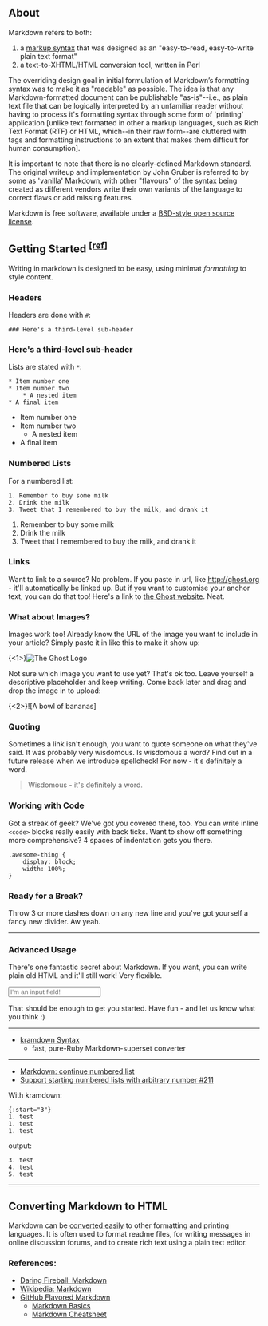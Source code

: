 ## About

Markdown refers to both:

1. a [markup syntax](http://en.wikipedia.org/wiki/Markup_language) that was designed as an "easy-to-read, easy-to-write plain text format"
1. a text-to-XHTML/HTML conversion tool, written in Perl 

The overriding design goal in initial formulation of Markdown’s formatting syntax was to make it as "readable" as possible. The idea is that any Markdown-formatted document can be publishable "as-is"--i.e., as plain text file that can be logically interpreted by an unfamiliar reader without having to process it's formatting syntax through some form of 'printing' application [unlike text formatted in other a markup languages, such as Rich Text Format (RTF) or HTML, which--in their raw form--are cluttered with tags and formatting instructions to an extent that makes them difficult for human consumption].

It is important to note that there is no clearly-defined Markdown standard.  The original writeup and implementation by John Gruber is referred to by some as 'vanilla' Markdown, with other "flavours" of the syntax being created as different vendors write their own variants of the language to correct flaws or add missing features.

Markdown is free software, available under a [BSD-style open source license](http://daringfireball.net/projects/markdown/license).


## Getting Started <sup>[[ref]](# "Adapted from the introductary post of [Ghost](https://ghost.org/) blogging software")

Writing in markdown is designed to be easy, using minimat *formatting* to style content.


### Headers

Headers are done with `#`:

```
### Here's a third-level sub-header

```

### Here's a third-level sub-header


Lists are stated with `*`:

```
* Item number one
* Item number two
    * A nested item
* A final item
```

* Item number one
* Item number two
    * A nested item
* A final item

### Numbered Lists


For a numbered list:

```
1. Remember to buy some milk
2. Drink the milk
3. Tweet that I remembered to buy the milk, and drank it
```

1. Remember to buy some milk
2. Drink the milk
3. Tweet that I remembered to buy the milk, and drank it


### Links

Want to link to a source? No problem. If you paste in url, like http://ghost.org - it'll automatically be linked up. But if you want to customise your anchor text, you can do that too! Here's a link to [the Ghost website](http://ghost.org). Neat.

### What about Images?

Images work too! Already know the URL of the image you want to include in your article? Simply paste it in like this to make it show up:

{<1>}![The Ghost Logo](http://tryghost.org/ghost.png)

Not sure which image you want to use yet? That's ok too. Leave yourself a descriptive placeholder and keep writing. Come back later and drag and drop the image in to upload:

{<2>}![A bowl of bananas]


### Quoting

Sometimes a link isn't enough, you want to quote someone on what they've said. It was probably very wisdomous. Is wisdomous a word? Find out in a future release when we introduce spellcheck! For now - it's definitely a word.

> Wisdomous - it's definitely a word.

### Working with Code

Got a streak of geek? We've got you covered there, too. You can write inline `<code>` blocks really easily with back ticks. Want to show off something more comprehensive? 4 spaces of indentation gets you there.

    .awesome-thing {
        display: block;
        width: 100%;
    }

### Ready for a Break? 

Throw 3 or more dashes down on any new line and you've got yourself a fancy new divider. Aw yeah.

---


### Advanced Usage

There's one fantastic secret about Markdown. If you want, you can  write plain old HTML and it'll still work! Very flexible.

<input type="text" placeholder="I'm an input field!" />

That should be enough to get you started. Have fun - and let us know what you think :)

---



* [kramdown Syntax](https://kramdown.gettalong.org/syntax.html#math-blocks)
    - fast, pure-Ruby Markdown-superset converter

---


* [Markdown: continue numbered list](https://stackoverflow.com/questions/18088955/markdown-continue-numbered-list)
* [Support starting numbered lists with arbitrary number #211](https://github.com/gettalong/kramdown/issues/211#issuecomment-256508905)

With kramdown:

```
{:start="3"}
1. test
1. test
1. test
```

output:

```
3. test
4. test
5. test
```

---


## Converting Markdown to HTML

Markdown can be [converted easily](Working-with-Pandoc) to other formatting and printing languages.  It is often used to format readme files, for writing messages in online discussion forums, and to create rich text using a plain text editor.


### References:

* [Daring Fireball: Markdown](http://daringfireball.net/projects/markdown/)
* [Wikipedia: Markdown](http://en.wikipedia.org/wiki/Markdown)
* [GitHub Flavored Markdown](https://help.github.com/articles/github-flavored-markdown/)
    * [Markdown Basics](https://help.github.com/articles/markdown-basics/)
    * [Markdown Cheatsheet](https://github.com/adam-p/markdown-here/wiki/Markdown-Cheatsheet)
